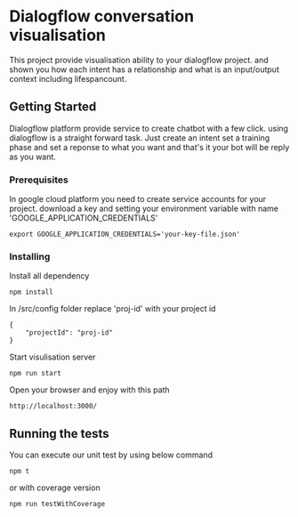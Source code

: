 # Dialogflow conversation visualisation

This project provide visualisation ability to your dialogflow project. and shown you how each intent has a relationship and what is an input/output context including lifespancount.

## Getting Started

Dialogflow platform provide service to create chatbot with a few click. using dialogflow is a straight forward task. Just create an intent set a training phase and set a reponse to what you want and that's it your bot will be reply as you want.   

### Prerequisites

In google cloud platform you need to create service accounts for your project. download a key and setting your environment variable with name 'GOOGLE_APPLICATION_CREDENTIALS'

```
export GOOGLE_APPLICATION_CREDENTIALS='your-key-file.json'
```

### Installing

Install all dependency

```
npm install
```

In /src/config folder replace 'proj-id' with your project id

```
{
    "projectId": "proj-id"
}
```

Start visulisation server

```
npm run start
```

Open your browser and enjoy with this path 
```
http://localhost:3000/
```

## Running the tests


You can execute our unit test by using below command

```
npm t
```
or with coverage version

```
npm run testWithCoverage
```

